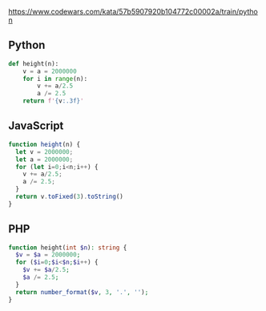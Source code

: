https://www.codewars.com/kata/57b5907920b104772c00002a/train/python

## Python
```python
def height(n):
    v = a = 2000000
    for i in range(n):
        v += a/2.5
        a /= 2.5
    return f'{v:.3f}'
```

## JavaScript
```js
function height(n) {
  let v = 2000000;
  let a = 2000000;
  for (let i=0;i<n;i++) {
    v += a/2.5;
    a /= 2.5;
  }
  return v.toFixed(3).toString()
}
```

## PHP
```php
function height(int $n): string {
  $v = $a = 2000000;
  for ($i=0;$i<$n;$i++) {
    $v += $a/2.5;
    $a /= 2.5;
  }
  return number_format($v, 3, '.', '');
}
```